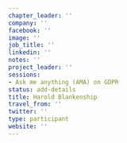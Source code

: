 ```yaml
---
chapter_leader: ''
company: ''
facebook: ''
image: ''
job_title: ''
linkedin: ''
notes: ''
project_leader: ''
sessions:
- Ask me anything (AMA) on GDPR
status: add-details
title: Harold Blankenship
travel_from: ''
twitter: ''
type: participant
website: ''
---
```


<!-- put more details about participant here -->